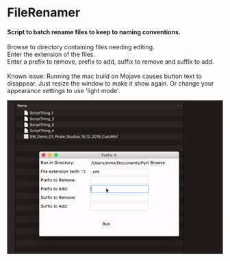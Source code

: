 # FileRenamer
#### Script to batch rename files to keep to naming conventions.<br/>

Browse to directory containing files needing editing.<br/>
Enter the extension of the files.<br/>
Enter a prefix to remove, prefix to add, suffix to remove and suffix to add.<br/>
<br/>
Known issue: Running the mac build on Mojave causes button text to disappear. Just resize the window to make it show again. Or change your appearance settings to use 'light mode'.

![](PrefixDemo.gif)
